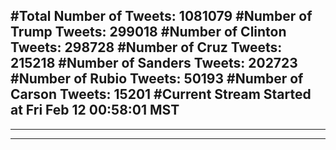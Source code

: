 #Total Number of Tweets: 1081079 
#Number of Trump Tweets: 299018
#Number of Clinton Tweets: 298728
#Number of Cruz Tweets: 215218
#Number of Sanders Tweets: 202723
#Number of Rubio Tweets: 50193
#Number of Carson Tweets: 15201
#Current Stream Started at Fri Feb 12 00:58:01 MST
---
---
---
